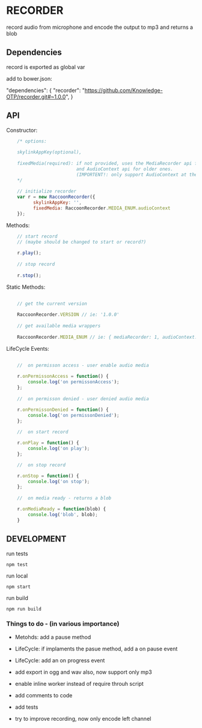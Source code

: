 # RECORDER
 
 record audio from microphone and encode the output to mp3 and returns a blob  
 
## Dependencies
  
  record is exported as global var
  
  add to bower.json:
  
   "dependencies": {
       "recorder": "https://github.com/Knowledge-OTP/recorder.git#~1.0.0",
   }

## API
   
   Constructor: 
   
```javascript
    /* options:
    
    skylinkAppKey(optional),
       
    fixedMedia(required): if not provided, uses the MediaRecorder api for newer browsers, 
                          and AudioContext api for older ones. 
                          (IMPORTENT!: only support AudioContext at the moment, so always use it)
    */                      
      
    // initialize recorder 
    var r = new RaccoonRecorder({
          skylinkAppKey: '',
          fixedMedia: RaccoonRecorder.MEDIA_ENUM.audioContext
    });
```  
         
   Methods:

```javascript
    // start record
    // (maybe should be changed to start or record?)
    
    r.play();
    
    // stop record
    
    r.stop();
```

  Static Methods:
  
```javascript
  
    // get the current version
     
    RaccoonRecorder.VERSION // ie: '1.0.0'
     
    // get available media wrappers 
     
    RaccoonRecorder.MEDIA_ENUM // ie: { mediaRecorder: 1, audioContext: 2 }
```

  LifeCycle Events:
  
```javascript
  
    //  on permisson access - user enable audio media
    
    r.onPermissonAccess = function() {
        console.log('on permissonAccess');  
    };
    
    //  on permisson denied - user denied audio media

    r.onPermissonDenied = function() {
        console.log('on permissonDenied');  
    };
    
    //  on start record 

    r.onPlay = function() {
        console.log('on play');  
    };

    //  on stop record

    r.onStop = function() {
        console.log('on stop');  
    };
    
    //  on media ready - returns a blob

    r.onMediaReady = function(blob) {
        console.log('blob', blob);
    }  
```  
 
## DEVELOPMENT

   run tests
  
    npm test
    
   run local 
  
    npm start 
    
   run build 
  
    npm run build
    
### Things to do - (in various importance) 

* Metohds: add a pause method

* LifeCycle: if implaments the pasue method, add a on pause event

* LifeCycle: add an on progress event

* add export in ogg and wav also, now support only mp3

* enable inline worker instead of require throuh script

* add comments to code

* add tests 

* try to improve recording, now only encode left channel 

    



  

